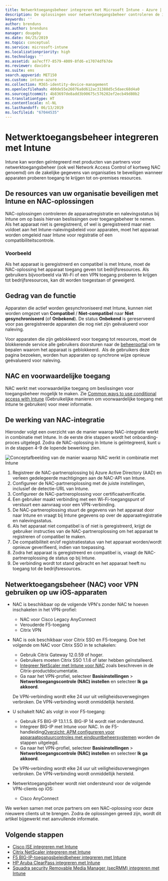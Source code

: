 ```yaml
---
title: Netwerktoegangsbeheer integreren met Microsoft Intune - Azure | Microsoft Docs
description: De oplossingen voor netwerktoegangsbeheer controleren de inschrijving en naleving voor apparaten met Intune. Netwerktoegangsbeheer omvat bepaalde gedragingen en werkt met voorwaardelijke toegang. Zie de stappen voor het onboarding-proces en een lijst met partneroplossingen.
keywords: ''
author: brenduns
ms.author: brenduns
manager: dougeby
ms.date: 04/25/2019
ms.topic: conceptual
ms.service: microsoft-intune
ms.localizationpriority: high
ms.technology: ''
ms.assetid: aa7ecff7-8579-4009-8fd6-e17074df67de
ms.reviewer: davidra
ms.suite: ems
search.appverid: MET150
ms.custom: intune-azure
ms.collection: M365-identity-device-management
ms.openlocfilehash: 400de55e26076a8d612ac31388d5c5daec68d4a0
ms.sourcegitcommit: 4b83697de8add3b90675c576202ef2ecb49d80b2
ms.translationtype: HT
ms.contentlocale: nl-NL
ms.lasthandoff: 06/13/2019
ms.locfileid: "67044535"
---
```

# <a name="network-access-control-nac-integration-with-intune"></a>Netwerktoegangsbeheer integreren met Intune

Intune kan worden geïntegreerd met producten van partners voor netwerktoegangsbeheer (ook wel Network Access Control of kortweg NAC genoemd) om de zakelijke gegevens van organisaties te beveiligen wanneer apparaten proberen toegang te krijgen tot on-premises resources.

## <a name="how-do-intune-and-nac-solutions-help-protect-your-organization-resources"></a>De resources van uw organisatie beveiligen met Intune en NAC-oplossingen

NAC-oplossingen controleren de apparaatregistratie en nalevingsstatus bij Intune om op basis hiervan beslissingen over toegangsbeheer te nemen. Als het apparaat niet is geregistreerd, of wel is geregistreerd maar niet voldoet aan het Intune-nalevingsbeleid voor apparaten, moet het apparaat worden omgeleid naar Intune voor registratie of een compatibiliteitscontrole.

### <a name="example"></a>Voorbeeld

Als het apparaat is geregistreerd en compatibel is met Intune, moet de NAC-oplossing het apparaat toegang geven tot bedrijfsresources. Als gebruikers bijvoorbeeld via Wi-Fi of een VPN toegang proberen te krijgen tot bedrijfsresources, kan dit worden toegestaan of geweigerd.

## <a name="feature-behaviors"></a>Gedrag van de functie

Apparaten die actief worden gesynchroniseerd met Intune, kunnen niet worden omgezet van **Compatibel** / **Niet-compatibel** naar **Niet gesynchroniseerd** (of **Onbekend**). De status **Onbekend** is gereserveerd voor pas geregistreerde apparaten die nog niet zijn geëvalueerd voor naleving.

Voor apparaten die zijn geblokkeerd voor toegang tot resources, moet de blokkerende service alle gebruikers doorsturen naar de [beheerportal](https://portal.manage.microsoft.com) om te bepalen waarom het apparaat is geblokkeerd.  Als de gebruikers deze pagina bezoeken, worden hun apparaten op synchrone wijze opnieuw geëvalueerd voor naleving.

## <a name="nac-and-conditional-access"></a>NAC en voorwaardelijke toegang

NAC werkt met voorwaardelijke toegang om beslissingen voor toegangsbeheer mogelijk te maken. Zie [Common ways to use conditional access with Intune](conditional-access-intune-common-ways-use.md) (Gebruikelijke manieren om voorwaardelijke toegang met Intune te gebruiken) voor meer informatie.

## <a name="how-the-nac-integration-works"></a>De werking van NAC-integratie

Hieronder volgt een overzicht van de manier waarop NAC-integratie werkt in combinatie met Intune. In de eerste drie stappen wordt het onboarding-proces uitgelegd. Zodra de NAC-oplossing in Intune is geïntegreerd, kunt u in de stappen 4-9 de lopende bewerking zien.

![Conceptafbeelding van de manier waarop NAC werkt in combinatie met Intune](./media/ca-intune-common-ways-2.png)

1. Registreer de NAC-partneroplossing bij Azure Active Directory (AAD) en verleen gedelegeerde machtigingen aan de NAC-API van Intune.
2. Configureer de NAC-partneroplossing met de juiste instellingen, inclusief de detectie-URL van Intune.
3. Configureer de NAC-partneroplossing voor certificaatverificatie.
4. Een gebruiker maakt verbinding met een Wi-Fi-toegangspunt of verstuurt een aanvraag voor een VPN-verbinding.
5. De NAC-partneroplossing stuurt de gegevens van het apparaat door naar Intune en vraagt bij Intune gegevens op over de apparaatregistratie en nalevingsstatus.
6. Als het apparaat niet compatibel is of niet is geregistreerd, krijgt de gebruiker instructies van de NAC-partneroplossing om het apparaat te registreren of compatibel te maken.
7. De compatibiliteit en/of registratiestatus van het apparaat worden/wordt opnieuw geverifieerd, indien van toepassing.
8. Zodra het apparaat is geregistreerd en compatibel is, vraagt de NAC-partneroplossing de status op bij Intune.
9. De verbinding wordt tot stand gebracht en het apparaat heeft nu toegang tot de bedrijfsresources.

## <a name="use-nac-for-vpn-on-your-ios-devices"></a>Netwerktoegangsbeheer (NAC) voor VPN gebruiken op uw iOS-apparaten  

- NAC is beschikbaar op de volgende VPN's zonder NAC te hoeven inschakelen in het VPN-profiel:

  - NAC voor Cisco Legacy AnyConnect
  - Verouderde F5-toegang
  - Citrix VPN

- NAC is ook beschikbaar voor Citrix SSO en F5-toegang. Doe het volgende om NAC voor Citrix SSO in te schakelen:

  - Gebruik Citrix Gateway 12.0.59 of hoger.  
  - Gebruikers moeten Citrix SSO 1.1.6 of later hebben geïnstalleerd.
  - [Integreer NetScaler met Intune voor NAC](https://docs.citrix.com/en-us/netscaler-gateway/12/microsoft-intune-integration/configuring-network-access-control-device-check-for-netscaler-gateway-virtual-server-for-single-factor-authentication-deployment.html) zoals beschreven in de Citrix-productdocumentatie.
  - Ga naar het VPN-profiel, selecteer **Basisinstellingen** > **Netwerktoegangscontrole (NAC) instellen** en selecteer **Ik ga akkoord**.

  De VPN-verbinding wordt elke 24 uur uit veiligheidsoverwegingen verbroken. De VPN-verbinding wordt onmiddellijk hersteld.

- U schakelt NAC als volgt in voor F5-toegang:

  - Gebruik F5 BIG-IP 13.1.1.5. BIG-IP 14 wordt niet ondersteund.
  - Integreer BIG-IP met Intune voor NAC. In de F5-handleiding[Overzicht: APM configureren voor apparaatpostuurcontroles met eindpuntbeheersystemen](https://support.f5.com/kb/en-us/products/big-ip_apm/manuals/product/apm-client-configuration-7-1-6/6.html#guid-0bd12e12-8107-40ec-979d-c44779a8cc89) worden de stappen uitgelegd.
  - Ga naar het VPN-profiel, selecteer **Basisinstellingen** > **Netwerktoegangscontrole (NAC) instellen** en selecteer **Ik ga akkoord**.

  De VPN-verbinding wordt elke 24 uur uit veiligheidsoverwegingen verbroken. De VPN-verbinding wordt onmiddellijk hersteld.

- Netwerktoegangsbeheer wordt niet ondersteund voor de volgende VPN-clients op iOS:
  - Cisco AnyConnect

We werken samen met onze partners om een NAC-oplossing voor deze nieuwere clients uit te brengen. Zodra de oplossingen gereed zijn, wordt dit artikel bijgewerkt met aanvullende informatie.

## <a name="next-steps"></a>Volgende stappen

- [Cisco ISE integreren met Intune](http://www.cisco.com/c/en/us/td/docs/security/ise/2-1/admin_guide/b_ise_admin_guide_21/b_ise_admin_guide_20_chapter_01000.html)
- [Citrix NetScaler integreren met Intune](http://docs.citrix.com/en-us/netscaler-gateway/12/microsoft-intune-integration/configuring-network-access-control-device-check-for-netscaler-gateway-virtual-server-for-single-factor-authentication-deployment.html)
- [F5 BIG-IP-toegangsbeleidbeheer integreren met Intune](https://support.f5.com/kb/en-us/products/big-ip_apm/manuals/product/apm-client-configuration-13-0-0/6.html)
- [HP Aruba ClearPass integreren met Intune](https://support.arubanetworks.com/Documentation/tabid/77/DMXModule/512/Command/Core_Download/Default.aspx?EntryId=31271)
- [Squadra security Removable Media Manager (secRMM) integreren met Intune](http://www.squadratechnologies.com/StaticContent/ProductDownload/secRMM/9.9.0.0/secRMMIntuneAccessControlSetupGuide.pdf)

